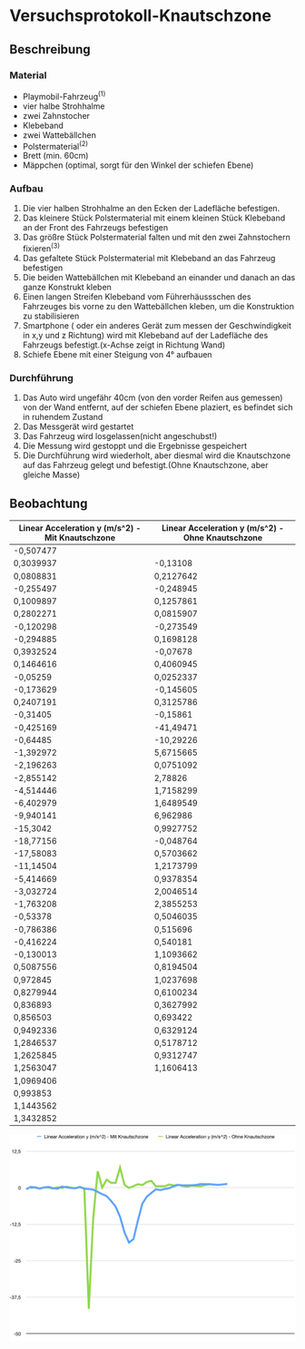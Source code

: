 # Versuchsprotokoll-Knautschzone

## Beschreibung

### Material

- Playmobil-Fahrzeug<sup>(1)</sup>
- vier halbe Strohhalme
- zwei Zahnstocher
- Klebeband
- zwei Wattebällchen
- Polstermaterial<sup>(2)</sup>
- Brett (min. 60cm)
- Mäppchen (optimal, sorgt für den Winkel der schiefen Ebene)

### Aufbau
1. Die vier halben Strohhalme an den Ecken der Ladefläche befestigen.
2. Das kleinere Stück Polstermaterial mit einem kleinen Stück Klebeband an der Front des Fahrzeugs befestigen
3. Das größre Stück Polstermaterial falten und mit den zwei Zahnstochern fixieren<sup>(3)</sup>
4. Das gefaltete Stück Polstermaterial mit Klebeband an das Fahrzeug befestigen
5. Die beiden Wattebällchen mit Klebeband an einander und danach an das ganze Konstrukt kleben
6. Einen langen Streifen Klebeband vom Führerhäussschen des Fahrzeuges bis vorne zu den Wattebällchen kleben, um die Konstruktion zu stabilisieren
7. Smartphone ( oder ein anderes Gerät zum messen der Geschwindigkeit in x,y und z Richtung) wird mit Klebeband auf der Ladefläche des Fahrzeugs befestigt.(x-Achse zeigt in Richtung Wand)
8. Schiefe Ebene mit einer Steigung von 4° aufbauen

### Durchführung

1. Das Auto wird ungefähr 40cm (von den vorder Reifen aus gemessen) von der Wand entfernt, auf der schiefen Ebene plaziert, es befindet sich in ruhendem Zustand
2. Das Messgerät wird gestartet
3. Das Fahrzeug wird losgelassen(nicht angeschubst!)
4. Die Messung wird gestoppt und die Ergebnisse gespeichert
5. Die Durchführung wird wiederholt, aber diesmal wird die Knautschzone auf das Fahrzeug gelegt und befestigt.(Ohne Knautschzone, aber gleiche Masse)

## Beobachtung

|   Linear Acceleration y (m/s^2) - Mit Knautschzone  |   Linear Acceleration y (m/s^2) - Ohne Knautschzone  |
|-----------------------------------------------------|------------------------------------------------------|
|   -0,507477                                         |                                                      |
|   0,3039937                                         |   -0,13108                                           |
|   0,0808831                                         |   0,2127642                                          |
|   -0,255497                                         |   -0,248945                                          |
|   0,1009897                                         |   0,1257861                                          |
|   0,2802271                                         |   0,0815907                                          |
|   -0,120298                                         |   -0,273549                                          |
|   -0,294885                                         |   0,1698128                                          |
|   0,3932524                                         |   -0,07678                                           |
|   0,1464616                                         |   0,4060945                                          |
|   -0,05259                                          |   0,0252337                                          |
|   -0,173629                                         |   -0,145605                                          |
|   0,2407191                                         |   0,3125786                                          |
|   -0,31405                                          |   -0,15861                                           |
|   -0,425169                                         |   -41,49471                                          |
|   -0,64485                                          |   -10,29226                                          |
|   -1,392972                                         |   5,6715665                                          |
|   -2,196263                                         |   0,0751092                                          |
|   -2,855142                                         |   2,78826                                            |
|   -4,514446                                         |   1,7158299                                          |
|   -6,402979                                         |   1,6489549                                          |
|   -9,940141                                         |   6,962986                                           |
|   -15,3042                                          |   0,9927752                                          |
|   -18,77156                                         |   -0,048764                                          |
|   -17,58083                                         |   0,5703662                                          |
|   -11,14504                                         |   1,2173799                                          |
|   -5,414669                                         |   0,9378354                                          |
|   -3,032724                                         |   2,0046514                                          |
|   -1,763208                                         |   2,3855253                                          |
|   -0,53378                                          |   0,5046035                                          |
|   -0,786386                                         |   0,515696                                           |
|   -0,416224                                         |   0,540181                                           |
|   -0,130013                                         |   1,1093662                                          |
|   0,5087556                                         |   0,8194504                                          |
|   0,972845                                          |   1,0237698                                          |
|   0,8279944                                         |   0,6100234                                          |
|   0,836893                                          |   0,3627992                                          |
|   0,856503                                          |   0,693422                                           |
|   0,9492336                                         |   0,6329124                                          |
|   1,2846537                                         |   0,5178712                                          |
|   1,2625845                                         |   0,9312747                                          |
|   1,2563047                                         |   1,1606413                                          |
|   1,0969406                                         |                                                      |
|   0,993853                                          |                                                      |
|   1,1443562                                         |                                                      |
|   1,3432852                                         |                                                      |

![Bild des Vergleichs als Diagramm](https://raw.githubusercontent.com/Die-Gang/Versuch-Knautschzone/main/images/Vergleich-Linear-Acceleration-y.jpg)
